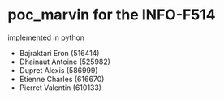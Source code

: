 # poc_marvin for the INFO-F514

implemented in python

- Bajraktari Eron (516414)
- Dhainaut Antoine (525982)
- Dupret Alexis (586999)
- Etienne Charles (616670)
- Pierret Valentin (610133)
